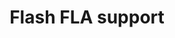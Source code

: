 ---
title: 'Flash FLA support'
redirect_to:
  - 'https://discuss.pencil2d.org/t/flash-fla-support/755'
---